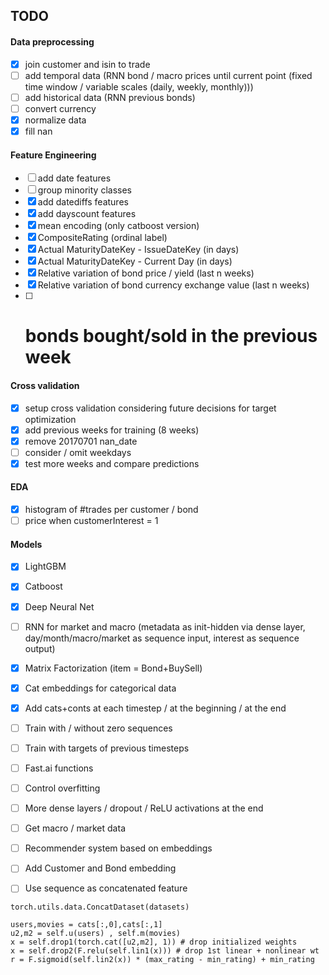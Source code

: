 ## TODO

#### Data preprocessing
- [x] join customer and isin to trade
- [ ] add temporal data (RNN bond / macro prices until current point (fixed time window / variable scales (daily, weekly, monthly)))
- [ ] add historical data (RNN previous bonds)
- [ ] convert currency
- [x] normalize data
- [x] fill nan

#### Feature Engineering
- [ ] add date features 
- [ ] group minority classes
- [x] add datediffs features
- [x] add dayscount features
- [x] mean encoding (only catboost version)
- [x] CompositeRating (ordinal label)
- [x] Actual MaturityDateKey - IssueDateKey (in days)
- [x] Actual MaturityDateKey - Current Day (in days)
- [x] Relative variation of bond price / yield (last n weeks)
- [x] Relative variation of bond currency exchange value (last n weeks)
- [ ] # bonds bought/sold in the previous week

#### Cross validation
- [x] setup cross validation considering future decisions for target optimization
- [x] add previous weeks for training (8 weeks)
- [x] remove 20170701 nan_date
- [ ] consider / omit weekdays
- [x] test more weeks and compare predictions

#### EDA
- [x] histogram of #trades per customer / bond
- [ ] price when customerInterest = 1

#### Models
- [x] LightGBM
- [x] Catboost
- [x] Deep Neural Net
- [ ] RNN for market and macro (metadata as init-hidden via dense layer, day/month/macro/market as sequence input, interest as sequence output)
- [x] Matrix Factorization (item = Bond+BuySell)
- [x] Cat embeddings for categorical data
- [x] Add cats+conts at each timestep / at the beginning / at the end
- [ ] Train with / without zero sequences

- [ ] Train with targets of previous timesteps
- [ ] Fast.ai functions
- [ ] Control overfitting
- [ ] More dense layers / dropout / ReLU activations at the end
- [ ] Get macro / market data
- [ ] Recommender system based on embeddings

- [ ] Add Customer and Bond embedding
- [ ] Use sequence as concatenated feature

```
torch.utils.data.ConcatDataset(datasets)

users,movies = cats[:,0],cats[:,1]
u2,m2 = self.u(users) , self.m(movies)
x = self.drop1(torch.cat([u2,m2], 1)) # drop initialized weights
x = self.drop2(F.relu(self.lin1(x))) # drop 1st linear + nonlinear wt
r = F.sigmoid(self.lin2(x)) * (max_rating - min_rating) + min_rating   
```


